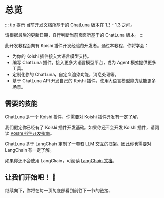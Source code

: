 # 总览

::: tip 提示
当前开发文档所基于的 ChatLuna 版本在 1.2 - 1.3 之间。

请根据最后的更新日期，自行判断当前页面所基于的 ChatLuna 版本。
:::

此开发教程面向有 Koishi 插件开发经验的开发者。通过本教程，你将学会：

- 为你的 Koishi 插件接入大语言模型支持。
- 编写 ChatLuna 插件，接入更多大语言模型平台，或为 Agent 模式提供更多工具。
- 定制化你的 ChatLuna，自定义渲染功能，消息处理等。
- 基于 ChatLuna API 开发自己的 Koishi 插件，使用大语言模型能力赋能更多场景。

## 需要的技能

ChatLuna 是一个 Koishi 插件，你需要对 Koishi 插件开发有一定了解。

我们假定你已经有了 Koishi 插件开发基础。如果你还不会开发 Koishi 插件，请阅读 [Koishi 插件开发指南](https://koishi.chat/zh-CN/guide)。

ChatLuna 基于 LangChain 定制了一套和 LLM 交互的框架。因此你也需要对 LangChain 有一定了解。

如果你还不会使用 LangChain，可阅读 [LangChain 文档](https://js.langchain.com/docs)。

## 让我们开始吧！ 🎉

继续向下，你将在每一页的底部看到前往下一节的链接。
